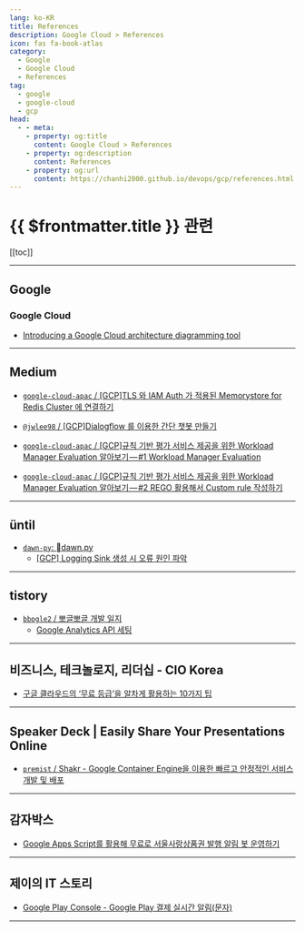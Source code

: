 ```yaml
---
lang: ko-KR
title: References
description: Google Cloud > References
icon: fas fa-book-atlas
category:
  - Google
  - Google Cloud
  - References
tag:
  - google
  - google-cloud
  - gcp
head:
  - - meta:
    - property: og:title
      content: Google Cloud > References
    - property: og:description
      content: References
    - property: og:url
      content: https://chanhi2000.github.io/devops/gcp/references.html
---
```


# {{ $frontmatter.title }} 관련

[[toc]]

---

## <FontIcon icon="fa-brands fa-google"/>Google

### Google Cloud

- [Introducing a Google Cloud architecture diagramming tool](https://cloud.google.com/blog/topics/developers-practitioners/introducing-google-cloud-architecture-diagramming-tool)

---

## <FontIcon icon="fa-brands fa-medium"/>Medium

- [`google-cloud-apac` / [GCP]TLS 와 IAM Auth 가 적용된 Memorystore for Redis Cluster 에 연결하기](https://medium.com/google-cloud-apac/gcp-tls-%EC%99%80-iam-auth-%EA%B0%80-%EC%A0%81%EC%9A%A9%EB%90%9C-memorystore-for-redis-cluster-%EC%97%90-%EC%97%B0%EA%B2%B0%ED%95%98%EA%B8%B0-ae2b7e0fad05)
- [`@jwlee98` / \[GCP\]Dialogflow 를 이용한 간단 챗봇 만들기](https://medium.com/@jwlee98/gcp-dialogflow-%EB%A5%BC-%EC%9D%B4%EC%9A%A9%ED%95%9C-%EA%B0%84%EB%8B%A8-%EC%B1%97%EB%B4%87-%EB%A7%8C%EB%93%A4%EA%B8%B0-514ea25e4961#%EA%B0%9C%EB%B0%9C%EC%9E%90%EC%8A%A4%EB%9F%BD%EB%8B%A4)
- [`google-cloud-apac` / \[GCP\]규칙 기반 평가 서비스 제공을 위한 Workload Manager Evaluation 알아보기 — #1 Workload Manager Evaluation](https://medium.com/google-cloud-apac/gcp-%EA%B7%9C%EC%B9%99-%EA%B8%B0%EB%B0%98-%ED%8F%89%EA%B0%80-%EC%84%9C%EB%B9%84%EC%8A%A4-%EC%A0%9C%EA%B3%B5%EC%9D%84-%EC%9C%84%ED%95%9C-workload-manager-evaluation-%EC%95%8C%EC%95%84%EB%B3%B4%EA%B8%B0-1-workload-manager-evaluation-7471c19b834e?source=rss-47ecf5e5c7f1------2)

- [`google-cloud-apac` / \[GCP\]규칙 기반 평가 서비스 제공을 위한 Workload Manager Evaluation 알아보기 — #2 REGO 활용해서 Custom rule 작성하기](https://medium.com/google-cloud-apac/gcp-%EA%B7%9C%EC%B9%99-%EA%B8%B0%EB%B0%98-%ED%8F%89%EA%B0%80-%EC%84%9C%EB%B9%84%EC%8A%A4-%EC%A0%9C%EA%B3%B5%EC%9D%84-%EC%9C%84%ED%95%9C-workload-manager-evaluation-%EC%95%8C%EC%95%84%EB%B3%B4%EA%B8%B0-2-rego-%ED%99%9C%EC%9A%A9%ED%95%B4%EC%84%9C-custom-rule-%EC%9E%91%EC%84%B1%ED%95%98%EA%B8%B0-6e8af6db23ec?source=rss-47ecf5e5c7f1------2)

---

## üntil

- [`dawn-py`: dawn.py](https://until.blog/@dawn-py)
  - [\[GCP\] Logging Sink 생성 시 오류 원인 파악](https://until.blog/@dawn-py/-gcp--logging-sink-%EC%83%9D%EC%84%B1-%EC%8B%9C-%EC%98%A4%EB%A5%98-%EC%9B%90%EC%9D%B8-%ED%8C%8C%EC%95%85)
  <!-- END: dawn-py -->
<!-- END: until.blog -->

---

## tistory

- [`bbogle2` / 뽀글뽀글 개발 일지](https://bbogle2.tistory.com/m/)
  - [Google Analytics API 세팅](https://bbogle2.tistory.com/m/entry/Google-Analytics-API-%EC%84%B8%ED%8C%85)
  <!-- END: bbogle2 -->
<!-- END: tistory.com -->

---

## 비즈니스, 테크놀로지, 리더십 - CIO Korea

- [구글 클라우드의 ‘무료 등급’을 알차게 활용하는 10가지 팁](https://ciokorea.com/news/170709)

---

## Speaker Deck | Easily Share Your Presentations Online

- [`premist` / Shakr - Google Container Engine을 이용한 빠르고 안정적인 서비스 개발 및 배포](https://speakerdeck.com/premist/shakr-google-container-engineeul-iyonghan-bbareugo-anjeongjeogin-seobiseu-gaebal-mic-baepo)

---

## 감자박스

- [Google Apps Script를 활용해 무료로 서울사랑상품권 발행 알림 봇 운영하기](https://gamjaa.com/blog/1634)

---

## 제이의 IT 스토리

- [Google Play Console - Google Play 결제 실시간 알림(문자)](https://m.blog.naver.com/oralol/223578316450)

---

<TagLinks />